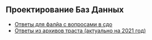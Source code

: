 ## Проектирование Баз Данных 

* [Ответы для фалйа с вопросами в сдо]()
* [Ответы из архивов траста (актуально на 2021 год)]()
